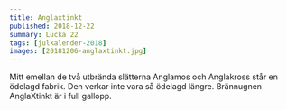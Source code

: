 ```yaml
---
title: Anglaxtinkt
published: 2018-12-22
summary: Lucka 22
tags: [julkalender-2018]
images: [20181206-anglaxtinkt.jpg]
---
```


Mitt emellan de två utbrända slätterna Anglamos och Anglakross står en ödelagd fabrik. Den verkar inte vara så ödelagd längre. Brännugnen AnglaXtinkt är i full gallopp.

